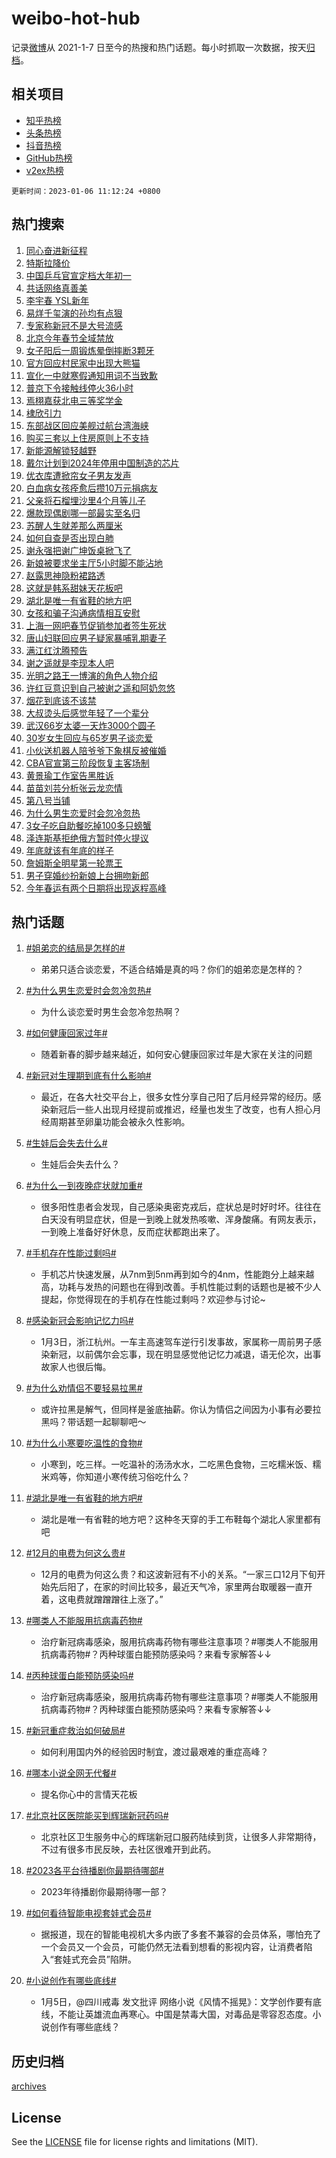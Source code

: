 # weibo-hot-hub

记录[微博](https://www.weibo.com)从 2021-1-7 日至今的热搜和热门话题。每小时抓取一次数据，按天[归档](archives)。

## 相关项目

- [知乎热榜](https://github.com/lonnyzhang423/zhihu-hot-hub)
- [头条热榜](https://github.com/lonnyzhang423/toutiao-hot-hub)
- [抖音热榜](https://github.com/lonnyzhang423/douyin-hot-hub)
- [GitHub热榜](https://github.com/lonnyzhang423/github-hot-hub)
- [v2ex热榜](https://github.com/lonnyzhang423/v2ex-hot-hub)


`更新时间：2023-01-06 11:12:24 +0800`

## 热门搜索

1. [同心奋进新征程](https://m.weibo.cn/search?containerid=100103type%3D1%26t%3D10%26q%3D%23%E5%90%8C%E5%BF%83%E5%A5%8B%E8%BF%9B%E6%96%B0%E5%BE%81%E7%A8%8B%23&stream_entry_id=51&isnewpage=1&extparam=seat%3D1%26filter_type%3Drealtimehot%26pos%3D0%26dgr%3D0%26c_type%3D51%26cate%3D10103%26display_time%3D1672974741%26pre_seqid%3D1672974741207028742164&luicode=10000011&lfid=106003type%253D25%2526t%253D3%2526disable_hot%253D1%2526filter_type%253Drealtimehot)
1. [特斯拉降价](https://m.weibo.cn/search?containerid=100103type%3D1%26t%3D10%26q%3D%23%E7%89%B9%E6%96%AF%E6%8B%89%E9%99%8D%E4%BB%B7%23&stream_entry_id=31&isnewpage=1&extparam=seat%3D1%26realpos%3D1%26dgr%3D0%26stream_entry_id%3D31%26c_type%3D31%26filter_type%3Drealtimehot%26lcate%3D5001%26flag%3D1%26band_rank%3D1%26q%3D%2523%25E7%2589%25B9%25E6%2596%25AF%25E6%258B%2589%25E9%2599%258D%25E4%25BB%25B7%2523%26cate%3D5001%26pos%3D0%26display_time%3D1672974741%26pre_seqid%3D1672974741207028742164&luicode=10000011&lfid=106003type%253D25%2526t%253D3%2526disable_hot%253D1%2526filter_type%253Drealtimehot)
1. [中国乒乓官宣定档大年初一](https://m.weibo.cn/search?containerid=100103type%3D1%26t%3D10%26q%3D%23%E4%B8%AD%E5%9B%BD%E4%B9%92%E4%B9%93%E5%AE%98%E5%AE%A3%E5%AE%9A%E6%A1%A3%E5%A4%A7%E5%B9%B4%E5%88%9D%E4%B8%80%23&stream_entry_id=31&isnewpage=1&extparam=seat%3D1%26realpos%3D2%26dgr%3D0%26stream_entry_id%3D31%26c_type%3D31%26filter_type%3Drealtimehot%26lcate%3D5001%26flag%3D1%26band_rank%3D2%26q%3D%2523%25E4%25B8%25AD%25E5%259B%25BD%25E4%25B9%2592%25E4%25B9%2593%25E5%25AE%2598%25E5%25AE%25A3%25E5%25AE%259A%25E6%25A1%25A3%25E5%25A4%25A7%25E5%25B9%25B4%25E5%2588%259D%25E4%25B8%2580%2523%26cate%3D5001%26pos%3D1%26display_time%3D1672974741%26pre_seqid%3D1672974741207028742164&luicode=10000011&lfid=106003type%253D25%2526t%253D3%2526disable_hot%253D1%2526filter_type%253Drealtimehot)
1. [共话网络真善美](https://m.weibo.cn/search?containerid=100103type%3D1%26t%3D10%26q%3D%23%E5%85%B1%E8%AF%9D%E7%BD%91%E7%BB%9C%E7%9C%9F%E5%96%84%E7%BE%8E%23&stream_entry_id=31&isnewpage=1&extparam=seat%3D1%26realpos%3D3%26dgr%3D0%26stream_entry_id%3D31%26c_type%3D31%26filter_type%3Drealtimehot%26lcate%3D5001%26flag%3D0%26band_rank%3D3%26q%3D%2523%25E5%2585%25B1%25E8%25AF%259D%25E7%25BD%2591%25E7%25BB%259C%25E7%259C%259F%25E5%2596%2584%25E7%25BE%258E%2523%26cate%3D5001%26pos%3D2%26display_time%3D1672974741%26pre_seqid%3D1672974741207028742164&luicode=10000011&lfid=106003type%253D25%2526t%253D3%2526disable_hot%253D1%2526filter_type%253Drealtimehot)
1. [李宇春 YSL新年](https://m.weibo.cn/search?containerid=100103type%3D1%26t%3D10%26q%3D%23%E6%9D%8E%E5%AE%87%E6%98%A5+YSL%E6%96%B0%E5%B9%B4%23&stream_entry_id=31&isnewpage=1&extparam=seat%3D1%26dgr%3D0%26stream_entry_id%3D31%26filter_type%3Drealtimehot%26c_type%3D31%26adid%3D177404%26lcate%3D5001%26band_rank%3D4%26topic_ad%3D1%26q%3D%2523%25E6%259D%258E%25E5%25AE%2587%25E6%2598%25A5%2520YSL%25E6%2596%25B0%25E5%25B9%25B4%2523%26cate%3D5001%26pos%3D3%26display_time%3D1672974741%26pre_seqid%3D1672974741207028742164&luicode=10000011&lfid=106003type%253D25%2526t%253D3%2526disable_hot%253D1%2526filter_type%253Drealtimehot)
1. [易烊千玺演的孙均有点狠](https://m.weibo.cn/search?containerid=100103type%3D1%26t%3D10%26q%3D%23%E6%98%93%E7%83%8A%E5%8D%83%E7%8E%BA%E6%BC%94%E7%9A%84%E5%AD%99%E5%9D%87%E6%9C%89%E7%82%B9%E7%8B%A0%23&stream_entry_id=31&isnewpage=1&extparam=seat%3D1%26realpos%3D4%26dgr%3D0%26stream_entry_id%3D31%26c_type%3D31%26filter_type%3Drealtimehot%26lcate%3D5001%26flag%3D1%26band_rank%3D4%26q%3D%2523%25E6%2598%2593%25E7%2583%258A%25E5%258D%2583%25E7%258E%25BA%25E6%25BC%2594%25E7%259A%2584%25E5%25AD%2599%25E5%259D%2587%25E6%259C%2589%25E7%2582%25B9%25E7%258B%25A0%2523%26cate%3D5001%26pos%3D4%26display_time%3D1672974741%26pre_seqid%3D1672974741207028742164&luicode=10000011&lfid=106003type%253D25%2526t%253D3%2526disable_hot%253D1%2526filter_type%253Drealtimehot)
1. [专家称新冠不是大号流感](https://m.weibo.cn/search?containerid=100103type%3D1%26t%3D10%26q%3D%23%E4%B8%93%E5%AE%B6%E7%A7%B0%E6%96%B0%E5%86%A0%E4%B8%8D%E6%98%AF%E5%A4%A7%E5%8F%B7%E6%B5%81%E6%84%9F%23&stream_entry_id=31&isnewpage=1&extparam=seat%3D1%26realpos%3D5%26dgr%3D0%26stream_entry_id%3D31%26c_type%3D31%26filter_type%3Drealtimehot%26lcate%3D5001%26flag%3D1%26band_rank%3D5%26q%3D%2523%25E4%25B8%2593%25E5%25AE%25B6%25E7%25A7%25B0%25E6%2596%25B0%25E5%2586%25A0%25E4%25B8%258D%25E6%2598%25AF%25E5%25A4%25A7%25E5%258F%25B7%25E6%25B5%2581%25E6%2584%259F%2523%26cate%3D5001%26pos%3D5%26display_time%3D1672974741%26pre_seqid%3D1672974741207028742164&luicode=10000011&lfid=106003type%253D25%2526t%253D3%2526disable_hot%253D1%2526filter_type%253Drealtimehot)
1. [北京今年春节全域禁放](https://m.weibo.cn/search?containerid=100103type%3D1%26t%3D10%26q%3D%23%E5%8C%97%E4%BA%AC%E4%BB%8A%E5%B9%B4%E6%98%A5%E8%8A%82%E5%85%A8%E5%9F%9F%E7%A6%81%E6%94%BE%23&stream_entry_id=31&isnewpage=1&extparam=seat%3D1%26realpos%3D6%26dgr%3D0%26stream_entry_id%3D31%26c_type%3D31%26filter_type%3Drealtimehot%26lcate%3D5001%26flag%3D1%26band_rank%3D6%26q%3D%2523%25E5%258C%2597%25E4%25BA%25AC%25E4%25BB%258A%25E5%25B9%25B4%25E6%2598%25A5%25E8%258A%2582%25E5%2585%25A8%25E5%259F%259F%25E7%25A6%2581%25E6%2594%25BE%2523%26cate%3D5001%26pos%3D6%26display_time%3D1672974741%26pre_seqid%3D1672974741207028742164&luicode=10000011&lfid=106003type%253D25%2526t%253D3%2526disable_hot%253D1%2526filter_type%253Drealtimehot)
1. [女子阳后一周锻炼晕倒摔断3颗牙](https://m.weibo.cn/search?containerid=100103type%3D1%26t%3D10%26q%3D%23%E5%A5%B3%E5%AD%90%E9%98%B3%E5%90%8E%E4%B8%80%E5%91%A8%E9%94%BB%E7%82%BC%E6%99%95%E5%80%92%E6%91%94%E6%96%AD3%E9%A2%97%E7%89%99%23&stream_entry_id=31&isnewpage=1&extparam=seat%3D1%26realpos%3D7%26dgr%3D0%26stream_entry_id%3D31%26c_type%3D31%26filter_type%3Drealtimehot%26lcate%3D5001%26flag%3D1%26band_rank%3D7%26q%3D%2523%25E5%25A5%25B3%25E5%25AD%2590%25E9%2598%25B3%25E5%2590%258E%25E4%25B8%2580%25E5%2591%25A8%25E9%2594%25BB%25E7%2582%25BC%25E6%2599%2595%25E5%2580%2592%25E6%2591%2594%25E6%2596%25AD3%25E9%25A2%2597%25E7%2589%2599%2523%26cate%3D5001%26pos%3D7%26display_time%3D1672974741%26pre_seqid%3D1672974741207028742164&luicode=10000011&lfid=106003type%253D25%2526t%253D3%2526disable_hot%253D1%2526filter_type%253Drealtimehot)
1. [官方回应村民家中出现大熊猫](https://m.weibo.cn/search?containerid=100103type%3D1%26t%3D10%26q%3D%23%E5%AE%98%E6%96%B9%E5%9B%9E%E5%BA%94%E6%9D%91%E6%B0%91%E5%AE%B6%E4%B8%AD%E5%87%BA%E7%8E%B0%E5%A4%A7%E7%86%8A%E7%8C%AB%23&stream_entry_id=31&isnewpage=1&extparam=seat%3D1%26realpos%3D8%26dgr%3D0%26stream_entry_id%3D31%26c_type%3D31%26filter_type%3Drealtimehot%26lcate%3D5001%26flag%3D1%26band_rank%3D8%26q%3D%2523%25E5%25AE%2598%25E6%2596%25B9%25E5%259B%259E%25E5%25BA%2594%25E6%259D%2591%25E6%25B0%2591%25E5%25AE%25B6%25E4%25B8%25AD%25E5%2587%25BA%25E7%258E%25B0%25E5%25A4%25A7%25E7%2586%258A%25E7%258C%25AB%2523%26cate%3D5001%26pos%3D8%26display_time%3D1672974741%26pre_seqid%3D1672974741207028742164&luicode=10000011&lfid=106003type%253D25%2526t%253D3%2526disable_hot%253D1%2526filter_type%253Drealtimehot)
1. [宣化一中就寒假通知用词不当致歉](https://m.weibo.cn/search?containerid=100103type%3D1%26t%3D10%26q%3D%23%E5%AE%A3%E5%8C%96%E4%B8%80%E4%B8%AD%E5%B0%B1%E5%AF%92%E5%81%87%E9%80%9A%E7%9F%A5%E7%94%A8%E8%AF%8D%E4%B8%8D%E5%BD%93%E8%87%B4%E6%AD%89%23&stream_entry_id=31&isnewpage=1&extparam=seat%3D1%26realpos%3D9%26dgr%3D0%26stream_entry_id%3D31%26c_type%3D31%26filter_type%3Drealtimehot%26lcate%3D5001%26flag%3D1%26band_rank%3D9%26q%3D%2523%25E5%25AE%25A3%25E5%258C%2596%25E4%25B8%2580%25E4%25B8%25AD%25E5%25B0%25B1%25E5%25AF%2592%25E5%2581%2587%25E9%2580%259A%25E7%259F%25A5%25E7%2594%25A8%25E8%25AF%258D%25E4%25B8%258D%25E5%25BD%2593%25E8%2587%25B4%25E6%25AD%2589%2523%26cate%3D5001%26pos%3D9%26display_time%3D1672974741%26pre_seqid%3D1672974741207028742164&luicode=10000011&lfid=106003type%253D25%2526t%253D3%2526disable_hot%253D1%2526filter_type%253Drealtimehot)
1. [普京下令接触线停火36小时](https://m.weibo.cn/search?containerid=100103type%3D1%26t%3D10%26q%3D%23%E6%99%AE%E4%BA%AC%E4%B8%8B%E4%BB%A4%E6%8E%A5%E8%A7%A6%E7%BA%BF%E5%81%9C%E7%81%AB36%E5%B0%8F%E6%97%B6%23&stream_entry_id=31&isnewpage=1&extparam=seat%3D1%26realpos%3D10%26dgr%3D0%26stream_entry_id%3D31%26c_type%3D31%26filter_type%3Drealtimehot%26lcate%3D5001%26flag%3D0%26band_rank%3D10%26q%3D%2523%25E6%2599%25AE%25E4%25BA%25AC%25E4%25B8%258B%25E4%25BB%25A4%25E6%258E%25A5%25E8%25A7%25A6%25E7%25BA%25BF%25E5%2581%259C%25E7%2581%25AB36%25E5%25B0%258F%25E6%2597%25B6%2523%26cate%3D5001%26pos%3D10%26display_time%3D1672974741%26pre_seqid%3D1672974741207028742164&luicode=10000011&lfid=106003type%253D25%2526t%253D3%2526disable_hot%253D1%2526filter_type%253Drealtimehot)
1. [焉栩嘉获北电三等奖学金](https://m.weibo.cn/search?containerid=100103type%3D1%26t%3D10%26q%3D%23%E7%84%89%E6%A0%A9%E5%98%89%E8%8E%B7%E5%8C%97%E7%94%B5%E4%B8%89%E7%AD%89%E5%A5%96%E5%AD%A6%E9%87%91%23&stream_entry_id=31&isnewpage=1&extparam=seat%3D1%26realpos%3D11%26dgr%3D0%26stream_entry_id%3D31%26c_type%3D31%26filter_type%3Drealtimehot%26lcate%3D5001%26flag%3D1%26band_rank%3D11%26q%3D%2523%25E7%2584%2589%25E6%25A0%25A9%25E5%2598%2589%25E8%258E%25B7%25E5%258C%2597%25E7%2594%25B5%25E4%25B8%2589%25E7%25AD%2589%25E5%25A5%2596%25E5%25AD%25A6%25E9%2587%2591%2523%26cate%3D5001%26pos%3D11%26display_time%3D1672974741%26pre_seqid%3D1672974741207028742164&luicode=10000011&lfid=106003type%253D25%2526t%253D3%2526disable_hot%253D1%2526filter_type%253Drealtimehot)
1. [棣欣引力](https://m.weibo.cn/search?containerid=100103type%3D1%26t%3D10%26q%3D%E6%A3%A3%E6%AC%A3%E5%BC%95%E5%8A%9B&stream_entry_id=31&isnewpage=1&extparam=seat%3D1%26realpos%3D12%26dgr%3D0%26stream_entry_id%3D31%26c_type%3D31%26filter_type%3Drealtimehot%26lcate%3D5001%26flag%3D0%26band_rank%3D12%26q%3D%25E6%25A3%25A3%25E6%25AC%25A3%25E5%25BC%2595%25E5%258A%259B%26cate%3D5001%26pos%3D12%26display_time%3D1672974741%26pre_seqid%3D1672974741207028742164&luicode=10000011&lfid=106003type%253D25%2526t%253D3%2526disable_hot%253D1%2526filter_type%253Drealtimehot)
1. [东部战区回应美舰过航台湾海峡](https://m.weibo.cn/search?containerid=100103type%3D1%26t%3D10%26q%3D%23%E4%B8%9C%E9%83%A8%E6%88%98%E5%8C%BA%E5%9B%9E%E5%BA%94%E7%BE%8E%E8%88%B0%E8%BF%87%E8%88%AA%E5%8F%B0%E6%B9%BE%E6%B5%B7%E5%B3%A1%23&stream_entry_id=31&isnewpage=1&extparam=seat%3D1%26realpos%3D13%26dgr%3D0%26stream_entry_id%3D31%26c_type%3D31%26filter_type%3Drealtimehot%26lcate%3D5001%26flag%3D1%26band_rank%3D13%26q%3D%2523%25E4%25B8%259C%25E9%2583%25A8%25E6%2588%2598%25E5%258C%25BA%25E5%259B%259E%25E5%25BA%2594%25E7%25BE%258E%25E8%2588%25B0%25E8%25BF%2587%25E8%2588%25AA%25E5%258F%25B0%25E6%25B9%25BE%25E6%25B5%25B7%25E5%25B3%25A1%2523%26cate%3D5001%26pos%3D13%26display_time%3D1672974741%26pre_seqid%3D1672974741207028742164&luicode=10000011&lfid=106003type%253D25%2526t%253D3%2526disable_hot%253D1%2526filter_type%253Drealtimehot)
1. [购买三套以上住房原则上不支持](https://m.weibo.cn/search?containerid=100103type%3D1%26t%3D10%26q%3D%23%E8%B4%AD%E4%B9%B0%E4%B8%89%E5%A5%97%E4%BB%A5%E4%B8%8A%E4%BD%8F%E6%88%BF%E5%8E%9F%E5%88%99%E4%B8%8A%E4%B8%8D%E6%94%AF%E6%8C%81%23&stream_entry_id=31&isnewpage=1&extparam=seat%3D1%26realpos%3D14%26dgr%3D0%26stream_entry_id%3D31%26c_type%3D31%26filter_type%3Drealtimehot%26lcate%3D5001%26flag%3D0%26band_rank%3D14%26q%3D%2523%25E8%25B4%25AD%25E4%25B9%25B0%25E4%25B8%2589%25E5%25A5%2597%25E4%25BB%25A5%25E4%25B8%258A%25E4%25BD%258F%25E6%2588%25BF%25E5%258E%259F%25E5%2588%2599%25E4%25B8%258A%25E4%25B8%258D%25E6%2594%25AF%25E6%258C%2581%2523%26cate%3D5001%26pos%3D14%26display_time%3D1672974741%26pre_seqid%3D1672974741207028742164&luicode=10000011&lfid=106003type%253D25%2526t%253D3%2526disable_hot%253D1%2526filter_type%253Drealtimehot)
1. [新能源解锁轻越野](https://m.weibo.cn/search?containerid=100103type%3D1%26t%3D10%26q%3D%23%E6%96%B0%E8%83%BD%E6%BA%90%E8%A7%A3%E9%94%81%E8%BD%BB%E8%B6%8A%E9%87%8E%23&stream_entry_id=31&isnewpage=1&extparam=seat%3D1%26realpos%3D15%26dgr%3D0%26stream_entry_id%3D31%26filter_type%3Drealtimehot%26c_type%3D31%26adid%3D177388%26lcate%3D5001%26flag%3D0%26band_rank%3D15%26q%3D%2523%25E6%2596%25B0%25E8%2583%25BD%25E6%25BA%2590%25E8%25A7%25A3%25E9%2594%2581%25E8%25BD%25BB%25E8%25B6%258A%25E9%2587%258E%2523%26cate%3D5001%26pos%3D15%26display_time%3D1672974741%26pre_seqid%3D1672974741207028742164&luicode=10000011&lfid=106003type%253D25%2526t%253D3%2526disable_hot%253D1%2526filter_type%253Drealtimehot)
1. [戴尔计划到2024年停用中国制造的芯片](https://m.weibo.cn/search?containerid=100103type%3D1%26t%3D10%26q%3D%23%E6%88%B4%E5%B0%94%E8%AE%A1%E5%88%92%E5%88%B02024%E5%B9%B4%E5%81%9C%E7%94%A8%E4%B8%AD%E5%9B%BD%E5%88%B6%E9%80%A0%E7%9A%84%E8%8A%AF%E7%89%87%23&stream_entry_id=31&isnewpage=1&extparam=seat%3D1%26realpos%3D16%26dgr%3D0%26stream_entry_id%3D31%26c_type%3D31%26filter_type%3Drealtimehot%26lcate%3D5001%26flag%3D1%26band_rank%3D16%26q%3D%2523%25E6%2588%25B4%25E5%25B0%2594%25E8%25AE%25A1%25E5%2588%2592%25E5%2588%25B02024%25E5%25B9%25B4%25E5%2581%259C%25E7%2594%25A8%25E4%25B8%25AD%25E5%259B%25BD%25E5%2588%25B6%25E9%2580%25A0%25E7%259A%2584%25E8%258A%25AF%25E7%2589%2587%2523%26cate%3D5001%26pos%3D16%26display_time%3D1672974741%26pre_seqid%3D1672974741207028742164&luicode=10000011&lfid=106003type%253D25%2526t%253D3%2526disable_hot%253D1%2526filter_type%253Drealtimehot)
1. [优衣库遭掀帘女子男友发声](https://m.weibo.cn/search?containerid=100103type%3D1%26t%3D10%26q%3D%23%E4%BC%98%E8%A1%A3%E5%BA%93%E9%81%AD%E6%8E%80%E5%B8%98%E5%A5%B3%E5%AD%90%E7%94%B7%E5%8F%8B%E5%8F%91%E5%A3%B0%23&stream_entry_id=31&isnewpage=1&extparam=seat%3D1%26realpos%3D17%26dgr%3D0%26stream_entry_id%3D31%26c_type%3D31%26filter_type%3Drealtimehot%26lcate%3D5001%26flag%3D2%26band_rank%3D17%26q%3D%2523%25E4%25BC%2598%25E8%25A1%25A3%25E5%25BA%2593%25E9%2581%25AD%25E6%258E%2580%25E5%25B8%2598%25E5%25A5%25B3%25E5%25AD%2590%25E7%2594%25B7%25E5%258F%258B%25E5%258F%2591%25E5%25A3%25B0%2523%26cate%3D5001%26pos%3D17%26display_time%3D1672974741%26pre_seqid%3D1672974741207028742164&luicode=10000011&lfid=106003type%253D25%2526t%253D3%2526disable_hot%253D1%2526filter_type%253Drealtimehot)
1. [白血病女孩痊愈后攒10万元捐病友](https://m.weibo.cn/search?containerid=100103type%3D1%26t%3D10%26q%3D%23%E7%99%BD%E8%A1%80%E7%97%85%E5%A5%B3%E5%AD%A9%E7%97%8A%E6%84%88%E5%90%8E%E6%94%9210%E4%B8%87%E5%85%83%E6%8D%90%E7%97%85%E5%8F%8B%23&stream_entry_id=31&isnewpage=1&extparam=seat%3D1%26realpos%3D18%26dgr%3D0%26stream_entry_id%3D31%26c_type%3D31%26filter_type%3Drealtimehot%26lcate%3D5001%26flag%3D1%26band_rank%3D18%26q%3D%2523%25E7%2599%25BD%25E8%25A1%2580%25E7%2597%2585%25E5%25A5%25B3%25E5%25AD%25A9%25E7%2597%258A%25E6%2584%2588%25E5%2590%258E%25E6%2594%259210%25E4%25B8%2587%25E5%2585%2583%25E6%258D%2590%25E7%2597%2585%25E5%258F%258B%2523%26cate%3D5001%26pos%3D18%26display_time%3D1672974741%26pre_seqid%3D1672974741207028742164&luicode=10000011&lfid=106003type%253D25%2526t%253D3%2526disable_hot%253D1%2526filter_type%253Drealtimehot)
1. [父亲将石榴埋沙里4个月等儿子](https://m.weibo.cn/search?containerid=100103type%3D1%26t%3D10%26q%3D%23%E7%88%B6%E4%BA%B2%E5%B0%86%E7%9F%B3%E6%A6%B4%E5%9F%8B%E6%B2%99%E9%87%8C4%E4%B8%AA%E6%9C%88%E7%AD%89%E5%84%BF%E5%AD%90%23&stream_entry_id=31&isnewpage=1&extparam=seat%3D1%26realpos%3D19%26dgr%3D0%26stream_entry_id%3D31%26c_type%3D31%26filter_type%3Drealtimehot%26lcate%3D5001%26flag%3D0%26band_rank%3D19%26q%3D%2523%25E7%2588%25B6%25E4%25BA%25B2%25E5%25B0%2586%25E7%259F%25B3%25E6%25A6%25B4%25E5%259F%258B%25E6%25B2%2599%25E9%2587%258C4%25E4%25B8%25AA%25E6%259C%2588%25E7%25AD%2589%25E5%2584%25BF%25E5%25AD%2590%2523%26cate%3D5001%26pos%3D19%26display_time%3D1672974741%26pre_seqid%3D1672974741207028742164&luicode=10000011&lfid=106003type%253D25%2526t%253D3%2526disable_hot%253D1%2526filter_type%253Drealtimehot)
1. [爆款现偶剧哪一部最实至名归](https://m.weibo.cn/search?containerid=100103type%3D1%26t%3D10%26q%3D%23%E7%88%86%E6%AC%BE%E7%8E%B0%E5%81%B6%E5%89%A7%E5%93%AA%E4%B8%80%E9%83%A8%E6%9C%80%E5%AE%9E%E8%87%B3%E5%90%8D%E5%BD%92%23&stream_entry_id=31&isnewpage=1&extparam=seat%3D1%26realpos%3D20%26dgr%3D0%26stream_entry_id%3D31%26c_type%3D31%26filter_type%3Drealtimehot%26lcate%3D5001%26flag%3D1%26band_rank%3D20%26q%3D%2523%25E7%2588%2586%25E6%25AC%25BE%25E7%258E%25B0%25E5%2581%25B6%25E5%2589%25A7%25E5%2593%25AA%25E4%25B8%2580%25E9%2583%25A8%25E6%259C%2580%25E5%25AE%259E%25E8%2587%25B3%25E5%2590%258D%25E5%25BD%2592%2523%26cate%3D5001%26pos%3D20%26display_time%3D1672974741%26pre_seqid%3D1672974741207028742164&luicode=10000011&lfid=106003type%253D25%2526t%253D3%2526disable_hot%253D1%2526filter_type%253Drealtimehot)
1. [苏醒人生就差那么两厘米](https://m.weibo.cn/search?containerid=100103type%3D1%26t%3D10%26q%3D%23%E8%8B%8F%E9%86%92%E4%BA%BA%E7%94%9F%E5%B0%B1%E5%B7%AE%E9%82%A3%E4%B9%88%E4%B8%A4%E5%8E%98%E7%B1%B3%23&stream_entry_id=31&isnewpage=1&extparam=seat%3D1%26realpos%3D21%26dgr%3D0%26stream_entry_id%3D31%26c_type%3D31%26filter_type%3Drealtimehot%26lcate%3D5001%26flag%3D1%26band_rank%3D21%26q%3D%2523%25E8%258B%258F%25E9%2586%2592%25E4%25BA%25BA%25E7%2594%259F%25E5%25B0%25B1%25E5%25B7%25AE%25E9%2582%25A3%25E4%25B9%2588%25E4%25B8%25A4%25E5%258E%2598%25E7%25B1%25B3%2523%26cate%3D5001%26pos%3D21%26display_time%3D1672974741%26pre_seqid%3D1672974741207028742164&luicode=10000011&lfid=106003type%253D25%2526t%253D3%2526disable_hot%253D1%2526filter_type%253Drealtimehot)
1. [如何自查是否出现白肺](https://m.weibo.cn/search?containerid=100103type%3D1%26t%3D10%26q%3D%23%E5%A6%82%E4%BD%95%E8%87%AA%E6%9F%A5%E6%98%AF%E5%90%A6%E5%87%BA%E7%8E%B0%E7%99%BD%E8%82%BA%23&stream_entry_id=31&isnewpage=1&extparam=seat%3D1%26realpos%3D22%26dgr%3D0%26stream_entry_id%3D31%26c_type%3D31%26filter_type%3Drealtimehot%26lcate%3D5001%26flag%3D0%26band_rank%3D22%26q%3D%2523%25E5%25A6%2582%25E4%25BD%2595%25E8%2587%25AA%25E6%259F%25A5%25E6%2598%25AF%25E5%2590%25A6%25E5%2587%25BA%25E7%258E%25B0%25E7%2599%25BD%25E8%2582%25BA%2523%26cate%3D5001%26pos%3D22%26display_time%3D1672974741%26pre_seqid%3D1672974741207028742164&luicode=10000011&lfid=106003type%253D25%2526t%253D3%2526disable_hot%253D1%2526filter_type%253Drealtimehot)
1. [谢永强把谢广坤饭桌掀飞了](https://m.weibo.cn/search?containerid=100103type%3D1%26t%3D10%26q%3D%23%E8%B0%A2%E6%B0%B8%E5%BC%BA%E6%8A%8A%E8%B0%A2%E5%B9%BF%E5%9D%A4%E9%A5%AD%E6%A1%8C%E6%8E%80%E9%A3%9E%E4%BA%86%23&stream_entry_id=31&isnewpage=1&extparam=seat%3D1%26realpos%3D23%26dgr%3D0%26stream_entry_id%3D31%26c_type%3D31%26filter_type%3Drealtimehot%26lcate%3D5001%26flag%3D1%26band_rank%3D23%26q%3D%2523%25E8%25B0%25A2%25E6%25B0%25B8%25E5%25BC%25BA%25E6%258A%258A%25E8%25B0%25A2%25E5%25B9%25BF%25E5%259D%25A4%25E9%25A5%25AD%25E6%25A1%258C%25E6%258E%2580%25E9%25A3%259E%25E4%25BA%2586%2523%26cate%3D5001%26pos%3D23%26display_time%3D1672974741%26pre_seqid%3D1672974741207028742164&luicode=10000011&lfid=106003type%253D25%2526t%253D3%2526disable_hot%253D1%2526filter_type%253Drealtimehot)
1. [新娘被要求坐主厅5小时脚不能沾地](https://m.weibo.cn/search?containerid=100103type%3D1%26t%3D10%26q%3D%23%E6%96%B0%E5%A8%98%E8%A2%AB%E8%A6%81%E6%B1%82%E5%9D%90%E4%B8%BB%E5%8E%855%E5%B0%8F%E6%97%B6%E8%84%9A%E4%B8%8D%E8%83%BD%E6%B2%BE%E5%9C%B0%23&stream_entry_id=31&isnewpage=1&extparam=seat%3D1%26realpos%3D24%26dgr%3D0%26stream_entry_id%3D31%26c_type%3D31%26filter_type%3Drealtimehot%26lcate%3D5001%26flag%3D2%26band_rank%3D24%26q%3D%2523%25E6%2596%25B0%25E5%25A8%2598%25E8%25A2%25AB%25E8%25A6%2581%25E6%25B1%2582%25E5%259D%2590%25E4%25B8%25BB%25E5%258E%25855%25E5%25B0%258F%25E6%2597%25B6%25E8%2584%259A%25E4%25B8%258D%25E8%2583%25BD%25E6%25B2%25BE%25E5%259C%25B0%2523%26cate%3D5001%26pos%3D24%26display_time%3D1672974741%26pre_seqid%3D1672974741207028742164&luicode=10000011&lfid=106003type%253D25%2526t%253D3%2526disable_hot%253D1%2526filter_type%253Drealtimehot)
1. [赵露思神隐粉裙路透](https://m.weibo.cn/search?containerid=100103type%3D1%26t%3D10%26q%3D%23%E8%B5%B5%E9%9C%B2%E6%80%9D%E7%A5%9E%E9%9A%90%E7%B2%89%E8%A3%99%E8%B7%AF%E9%80%8F%23&stream_entry_id=31&isnewpage=1&extparam=seat%3D1%26realpos%3D25%26dgr%3D0%26stream_entry_id%3D31%26c_type%3D31%26filter_type%3Drealtimehot%26lcate%3D5001%26flag%3D0%26band_rank%3D25%26q%3D%2523%25E8%25B5%25B5%25E9%259C%25B2%25E6%2580%259D%25E7%25A5%259E%25E9%259A%2590%25E7%25B2%2589%25E8%25A3%2599%25E8%25B7%25AF%25E9%2580%258F%2523%26cate%3D5001%26pos%3D25%26display_time%3D1672974741%26pre_seqid%3D1672974741207028742164&luicode=10000011&lfid=106003type%253D25%2526t%253D3%2526disable_hot%253D1%2526filter_type%253Drealtimehot)
1. [这就是韩系甜妹天花板吧](https://m.weibo.cn/search?containerid=100103type%3D1%26t%3D10%26q%3D%23%E8%BF%99%E5%B0%B1%E6%98%AF%E9%9F%A9%E7%B3%BB%E7%94%9C%E5%A6%B9%E5%A4%A9%E8%8A%B1%E6%9D%BF%E5%90%A7%23&stream_entry_id=31&isnewpage=1&extparam=seat%3D1%26realpos%3D26%26dgr%3D0%26stream_entry_id%3D31%26c_type%3D31%26filter_type%3Drealtimehot%26lcate%3D5001%26flag%3D0%26band_rank%3D26%26q%3D%2523%25E8%25BF%2599%25E5%25B0%25B1%25E6%2598%25AF%25E9%259F%25A9%25E7%25B3%25BB%25E7%2594%259C%25E5%25A6%25B9%25E5%25A4%25A9%25E8%258A%25B1%25E6%259D%25BF%25E5%2590%25A7%2523%26cate%3D5001%26pos%3D26%26display_time%3D1672974741%26pre_seqid%3D1672974741207028742164&luicode=10000011&lfid=106003type%253D25%2526t%253D3%2526disable_hot%253D1%2526filter_type%253Drealtimehot)
1. [湖北是唯一有省鞋的地方吧](https://m.weibo.cn/search?containerid=100103type%3D1%26t%3D10%26q%3D%23%E6%B9%96%E5%8C%97%E6%98%AF%E5%94%AF%E4%B8%80%E6%9C%89%E7%9C%81%E9%9E%8B%E7%9A%84%E5%9C%B0%E6%96%B9%E5%90%A7%23&stream_entry_id=31&isnewpage=1&extparam=seat%3D1%26realpos%3D27%26dgr%3D0%26stream_entry_id%3D31%26c_type%3D31%26filter_type%3Drealtimehot%26lcate%3D5001%26flag%3D0%26band_rank%3D27%26q%3D%2523%25E6%25B9%2596%25E5%258C%2597%25E6%2598%25AF%25E5%2594%25AF%25E4%25B8%2580%25E6%259C%2589%25E7%259C%2581%25E9%259E%258B%25E7%259A%2584%25E5%259C%25B0%25E6%2596%25B9%25E5%2590%25A7%2523%26cate%3D5001%26pos%3D27%26display_time%3D1672974741%26pre_seqid%3D1672974741207028742164&luicode=10000011&lfid=106003type%253D25%2526t%253D3%2526disable_hot%253D1%2526filter_type%253Drealtimehot)
1. [女孩和骗子沟通病情相互安慰](https://m.weibo.cn/search?containerid=100103type%3D1%26t%3D10%26q%3D%23%E5%A5%B3%E5%AD%A9%E5%92%8C%E9%AA%97%E5%AD%90%E6%B2%9F%E9%80%9A%E7%97%85%E6%83%85%E7%9B%B8%E4%BA%92%E5%AE%89%E6%85%B0%23&stream_entry_id=31&isnewpage=1&extparam=seat%3D1%26realpos%3D28%26dgr%3D0%26stream_entry_id%3D31%26c_type%3D31%26filter_type%3Drealtimehot%26lcate%3D5001%26flag%3D0%26band_rank%3D28%26q%3D%2523%25E5%25A5%25B3%25E5%25AD%25A9%25E5%2592%258C%25E9%25AA%2597%25E5%25AD%2590%25E6%25B2%259F%25E9%2580%259A%25E7%2597%2585%25E6%2583%2585%25E7%259B%25B8%25E4%25BA%2592%25E5%25AE%2589%25E6%2585%25B0%2523%26cate%3D5001%26pos%3D28%26display_time%3D1672974741%26pre_seqid%3D1672974741207028742164&luicode=10000011&lfid=106003type%253D25%2526t%253D3%2526disable_hot%253D1%2526filter_type%253Drealtimehot)
1. [上海一网吧春节促销参加者签生死状](https://m.weibo.cn/search?containerid=100103type%3D1%26t%3D10%26q%3D%23%E4%B8%8A%E6%B5%B7%E4%B8%80%E7%BD%91%E5%90%A7%E6%98%A5%E8%8A%82%E4%BF%83%E9%94%80%E5%8F%82%E5%8A%A0%E8%80%85%E7%AD%BE%E7%94%9F%E6%AD%BB%E7%8A%B6%23&stream_entry_id=31&isnewpage=1&extparam=seat%3D1%26realpos%3D29%26dgr%3D0%26stream_entry_id%3D31%26c_type%3D31%26filter_type%3Drealtimehot%26lcate%3D5001%26flag%3D1%26band_rank%3D29%26q%3D%2523%25E4%25B8%258A%25E6%25B5%25B7%25E4%25B8%2580%25E7%25BD%2591%25E5%2590%25A7%25E6%2598%25A5%25E8%258A%2582%25E4%25BF%2583%25E9%2594%2580%25E5%258F%2582%25E5%258A%25A0%25E8%2580%2585%25E7%25AD%25BE%25E7%2594%259F%25E6%25AD%25BB%25E7%258A%25B6%2523%26cate%3D5001%26pos%3D29%26display_time%3D1672974741%26pre_seqid%3D1672974741207028742164&luicode=10000011&lfid=106003type%253D25%2526t%253D3%2526disable_hot%253D1%2526filter_type%253Drealtimehot)
1. [唐山妇联回应男子疑家暴哺乳期妻子](https://m.weibo.cn/search?containerid=100103type%3D1%26t%3D10%26q%3D%23%E5%94%90%E5%B1%B1%E5%A6%87%E8%81%94%E5%9B%9E%E5%BA%94%E7%94%B7%E5%AD%90%E7%96%91%E5%AE%B6%E6%9A%B4%E5%93%BA%E4%B9%B3%E6%9C%9F%E5%A6%BB%E5%AD%90%23&stream_entry_id=31&isnewpage=1&extparam=seat%3D1%26realpos%3D30%26dgr%3D0%26stream_entry_id%3D31%26c_type%3D31%26filter_type%3Drealtimehot%26lcate%3D5001%26flag%3D1%26band_rank%3D30%26q%3D%2523%25E5%2594%2590%25E5%25B1%25B1%25E5%25A6%2587%25E8%2581%2594%25E5%259B%259E%25E5%25BA%2594%25E7%2594%25B7%25E5%25AD%2590%25E7%2596%2591%25E5%25AE%25B6%25E6%259A%25B4%25E5%2593%25BA%25E4%25B9%25B3%25E6%259C%259F%25E5%25A6%25BB%25E5%25AD%2590%2523%26cate%3D5001%26pos%3D30%26display_time%3D1672974741%26pre_seqid%3D1672974741207028742164&luicode=10000011&lfid=106003type%253D25%2526t%253D3%2526disable_hot%253D1%2526filter_type%253Drealtimehot)
1. [满江红沈腾预告](https://m.weibo.cn/search?containerid=100103type%3D1%26t%3D10%26q%3D%23%E6%BB%A1%E6%B1%9F%E7%BA%A2%E6%B2%88%E8%85%BE%E9%A2%84%E5%91%8A%23&stream_entry_id=31&isnewpage=1&extparam=seat%3D1%26realpos%3D31%26dgr%3D0%26stream_entry_id%3D31%26c_type%3D31%26filter_type%3Drealtimehot%26lcate%3D5001%26flag%3D1%26band_rank%3D31%26q%3D%2523%25E6%25BB%25A1%25E6%25B1%259F%25E7%25BA%25A2%25E6%25B2%2588%25E8%2585%25BE%25E9%25A2%2584%25E5%2591%258A%2523%26cate%3D5001%26pos%3D31%26display_time%3D1672974741%26pre_seqid%3D1672974741207028742164&luicode=10000011&lfid=106003type%253D25%2526t%253D3%2526disable_hot%253D1%2526filter_type%253Drealtimehot)
1. [谢之遥就是李现本人吧](https://m.weibo.cn/search?containerid=100103type%3D1%26t%3D10%26q%3D%23%E8%B0%A2%E4%B9%8B%E9%81%A5%E5%B0%B1%E6%98%AF%E6%9D%8E%E7%8E%B0%E6%9C%AC%E4%BA%BA%E5%90%A7%23&stream_entry_id=31&isnewpage=1&extparam=seat%3D1%26realpos%3D32%26dgr%3D0%26stream_entry_id%3D31%26c_type%3D31%26filter_type%3Drealtimehot%26lcate%3D5001%26flag%3D1%26band_rank%3D32%26q%3D%2523%25E8%25B0%25A2%25E4%25B9%258B%25E9%2581%25A5%25E5%25B0%25B1%25E6%2598%25AF%25E6%259D%258E%25E7%258E%25B0%25E6%259C%25AC%25E4%25BA%25BA%25E5%2590%25A7%2523%26cate%3D5001%26pos%3D32%26display_time%3D1672974741%26pre_seqid%3D1672974741207028742164&luicode=10000011&lfid=106003type%253D25%2526t%253D3%2526disable_hot%253D1%2526filter_type%253Drealtimehot)
1. [光明之路王一博演的角色人物介绍](https://m.weibo.cn/search?containerid=100103type%3D1%26t%3D10%26q%3D%23%E5%85%89%E6%98%8E%E4%B9%8B%E8%B7%AF%E7%8E%8B%E4%B8%80%E5%8D%9A%E6%BC%94%E7%9A%84%E8%A7%92%E8%89%B2%E4%BA%BA%E7%89%A9%E4%BB%8B%E7%BB%8D%23&stream_entry_id=31&isnewpage=1&extparam=seat%3D1%26realpos%3D33%26dgr%3D0%26stream_entry_id%3D31%26c_type%3D31%26filter_type%3Drealtimehot%26lcate%3D5001%26flag%3D0%26band_rank%3D33%26q%3D%2523%25E5%2585%2589%25E6%2598%258E%25E4%25B9%258B%25E8%25B7%25AF%25E7%258E%258B%25E4%25B8%2580%25E5%258D%259A%25E6%25BC%2594%25E7%259A%2584%25E8%25A7%2592%25E8%2589%25B2%25E4%25BA%25BA%25E7%2589%25A9%25E4%25BB%258B%25E7%25BB%258D%2523%26cate%3D5001%26pos%3D33%26display_time%3D1672974741%26pre_seqid%3D1672974741207028742164&luicode=10000011&lfid=106003type%253D25%2526t%253D3%2526disable_hot%253D1%2526filter_type%253Drealtimehot)
1. [许红豆意识到自己被谢之遥和阿奶忽悠](https://m.weibo.cn/search?containerid=100103type%3D1%26t%3D10%26q%3D%23%E8%AE%B8%E7%BA%A2%E8%B1%86%E6%84%8F%E8%AF%86%E5%88%B0%E8%87%AA%E5%B7%B1%E8%A2%AB%E8%B0%A2%E4%B9%8B%E9%81%A5%E5%92%8C%E9%98%BF%E5%A5%B6%E5%BF%BD%E6%82%A0%23&stream_entry_id=31&isnewpage=1&extparam=seat%3D1%26realpos%3D34%26dgr%3D0%26stream_entry_id%3D31%26c_type%3D31%26filter_type%3Drealtimehot%26lcate%3D5001%26flag%3D0%26band_rank%3D34%26q%3D%2523%25E8%25AE%25B8%25E7%25BA%25A2%25E8%25B1%2586%25E6%2584%258F%25E8%25AF%2586%25E5%2588%25B0%25E8%2587%25AA%25E5%25B7%25B1%25E8%25A2%25AB%25E8%25B0%25A2%25E4%25B9%258B%25E9%2581%25A5%25E5%2592%258C%25E9%2598%25BF%25E5%25A5%25B6%25E5%25BF%25BD%25E6%2582%25A0%2523%26cate%3D5001%26pos%3D34%26display_time%3D1672974741%26pre_seqid%3D1672974741207028742164&luicode=10000011&lfid=106003type%253D25%2526t%253D3%2526disable_hot%253D1%2526filter_type%253Drealtimehot)
1. [烟花到底该不该禁](https://m.weibo.cn/search?containerid=100103type%3D1%26t%3D10%26q%3D%23%E7%83%9F%E8%8A%B1%E5%88%B0%E5%BA%95%E8%AF%A5%E4%B8%8D%E8%AF%A5%E7%A6%81%23&stream_entry_id=31&isnewpage=1&extparam=seat%3D1%26realpos%3D35%26dgr%3D0%26stream_entry_id%3D31%26c_type%3D31%26filter_type%3Drealtimehot%26lcate%3D5001%26flag%3D1%26band_rank%3D35%26q%3D%2523%25E7%2583%259F%25E8%258A%25B1%25E5%2588%25B0%25E5%25BA%2595%25E8%25AF%25A5%25E4%25B8%258D%25E8%25AF%25A5%25E7%25A6%2581%2523%26cate%3D5001%26pos%3D35%26display_time%3D1672974741%26pre_seqid%3D1672974741207028742164&luicode=10000011&lfid=106003type%253D25%2526t%253D3%2526disable_hot%253D1%2526filter_type%253Drealtimehot)
1. [大叔烫头后感觉年轻了一个辈分](https://m.weibo.cn/search?containerid=100103type%3D1%26t%3D10%26q%3D%23%E5%A4%A7%E5%8F%94%E7%83%AB%E5%A4%B4%E5%90%8E%E6%84%9F%E8%A7%89%E5%B9%B4%E8%BD%BB%E4%BA%86%E4%B8%80%E4%B8%AA%E8%BE%88%E5%88%86%23&stream_entry_id=31&isnewpage=1&extparam=seat%3D1%26realpos%3D36%26dgr%3D0%26stream_entry_id%3D31%26c_type%3D31%26filter_type%3Drealtimehot%26lcate%3D5001%26flag%3D1%26band_rank%3D36%26q%3D%2523%25E5%25A4%25A7%25E5%258F%2594%25E7%2583%25AB%25E5%25A4%25B4%25E5%2590%258E%25E6%2584%259F%25E8%25A7%2589%25E5%25B9%25B4%25E8%25BD%25BB%25E4%25BA%2586%25E4%25B8%2580%25E4%25B8%25AA%25E8%25BE%2588%25E5%2588%2586%2523%26cate%3D5001%26pos%3D36%26display_time%3D1672974741%26pre_seqid%3D1672974741207028742164&luicode=10000011&lfid=106003type%253D25%2526t%253D3%2526disable_hot%253D1%2526filter_type%253Drealtimehot)
1. [武汉66岁太婆一天炸3000个圆子](https://m.weibo.cn/search?containerid=100103type%3D1%26t%3D10%26q%3D%23%E6%AD%A6%E6%B1%8966%E5%B2%81%E5%A4%AA%E5%A9%86%E4%B8%80%E5%A4%A9%E7%82%B83000%E4%B8%AA%E5%9C%86%E5%AD%90%23&stream_entry_id=31&isnewpage=1&extparam=seat%3D1%26realpos%3D37%26dgr%3D0%26stream_entry_id%3D31%26c_type%3D31%26filter_type%3Drealtimehot%26lcate%3D5001%26flag%3D1%26band_rank%3D37%26q%3D%2523%25E6%25AD%25A6%25E6%25B1%258966%25E5%25B2%2581%25E5%25A4%25AA%25E5%25A9%2586%25E4%25B8%2580%25E5%25A4%25A9%25E7%2582%25B83000%25E4%25B8%25AA%25E5%259C%2586%25E5%25AD%2590%2523%26cate%3D5001%26pos%3D37%26display_time%3D1672974741%26pre_seqid%3D1672974741207028742164&luicode=10000011&lfid=106003type%253D25%2526t%253D3%2526disable_hot%253D1%2526filter_type%253Drealtimehot)
1. [30岁女生回应与65岁男子谈恋爱](https://m.weibo.cn/search?containerid=100103type%3D1%26t%3D10%26q%3D%2330%E5%B2%81%E5%A5%B3%E7%94%9F%E5%9B%9E%E5%BA%94%E4%B8%8E65%E5%B2%81%E7%94%B7%E5%AD%90%E8%B0%88%E6%81%8B%E7%88%B1%23&stream_entry_id=31&isnewpage=1&extparam=seat%3D1%26realpos%3D38%26dgr%3D0%26stream_entry_id%3D31%26c_type%3D31%26filter_type%3Drealtimehot%26lcate%3D5001%26flag%3D0%26band_rank%3D38%26q%3D%252330%25E5%25B2%2581%25E5%25A5%25B3%25E7%2594%259F%25E5%259B%259E%25E5%25BA%2594%25E4%25B8%258E65%25E5%25B2%2581%25E7%2594%25B7%25E5%25AD%2590%25E8%25B0%2588%25E6%2581%258B%25E7%2588%25B1%2523%26cate%3D5001%26pos%3D38%26display_time%3D1672974741%26pre_seqid%3D1672974741207028742164&luicode=10000011&lfid=106003type%253D25%2526t%253D3%2526disable_hot%253D1%2526filter_type%253Drealtimehot)
1. [小伙送机器人陪爷爷下象棋反被催婚](https://m.weibo.cn/search?containerid=100103type%3D1%26t%3D10%26q%3D%23%E5%B0%8F%E4%BC%99%E9%80%81%E6%9C%BA%E5%99%A8%E4%BA%BA%E9%99%AA%E7%88%B7%E7%88%B7%E4%B8%8B%E8%B1%A1%E6%A3%8B%E5%8F%8D%E8%A2%AB%E5%82%AC%E5%A9%9A%23&stream_entry_id=31&isnewpage=1&extparam=seat%3D1%26realpos%3D39%26dgr%3D0%26stream_entry_id%3D31%26c_type%3D31%26filter_type%3Drealtimehot%26lcate%3D5001%26flag%3D1%26band_rank%3D39%26q%3D%2523%25E5%25B0%258F%25E4%25BC%2599%25E9%2580%2581%25E6%259C%25BA%25E5%2599%25A8%25E4%25BA%25BA%25E9%2599%25AA%25E7%2588%25B7%25E7%2588%25B7%25E4%25B8%258B%25E8%25B1%25A1%25E6%25A3%258B%25E5%258F%258D%25E8%25A2%25AB%25E5%2582%25AC%25E5%25A9%259A%2523%26cate%3D5001%26pos%3D39%26display_time%3D1672974741%26pre_seqid%3D1672974741207028742164&luicode=10000011&lfid=106003type%253D25%2526t%253D3%2526disable_hot%253D1%2526filter_type%253Drealtimehot)
1. [CBA官宣第三阶段恢复主客场制](https://m.weibo.cn/search?containerid=100103type%3D1%26t%3D10%26q%3D%23CBA%E5%AE%98%E5%AE%A3%E7%AC%AC%E4%B8%89%E9%98%B6%E6%AE%B5%E6%81%A2%E5%A4%8D%E4%B8%BB%E5%AE%A2%E5%9C%BA%E5%88%B6%23&stream_entry_id=31&isnewpage=1&extparam=seat%3D1%26realpos%3D40%26dgr%3D0%26stream_entry_id%3D31%26c_type%3D31%26filter_type%3Drealtimehot%26lcate%3D5001%26flag%3D0%26band_rank%3D40%26q%3D%2523CBA%25E5%25AE%2598%25E5%25AE%25A3%25E7%25AC%25AC%25E4%25B8%2589%25E9%2598%25B6%25E6%25AE%25B5%25E6%2581%25A2%25E5%25A4%258D%25E4%25B8%25BB%25E5%25AE%25A2%25E5%259C%25BA%25E5%2588%25B6%2523%26cate%3D5001%26pos%3D40%26display_time%3D1672974741%26pre_seqid%3D1672974741207028742164&luicode=10000011&lfid=106003type%253D25%2526t%253D3%2526disable_hot%253D1%2526filter_type%253Drealtimehot)
1. [黄景瑜工作室告黑胜诉](https://m.weibo.cn/search?containerid=100103type%3D1%26t%3D10%26q%3D%23%E9%BB%84%E6%99%AF%E7%91%9C%E5%B7%A5%E4%BD%9C%E5%AE%A4%E5%91%8A%E9%BB%91%E8%83%9C%E8%AF%89%23&stream_entry_id=31&isnewpage=1&extparam=seat%3D1%26realpos%3D41%26dgr%3D0%26stream_entry_id%3D31%26c_type%3D31%26filter_type%3Drealtimehot%26lcate%3D5001%26flag%3D1%26band_rank%3D41%26q%3D%2523%25E9%25BB%2584%25E6%2599%25AF%25E7%2591%259C%25E5%25B7%25A5%25E4%25BD%259C%25E5%25AE%25A4%25E5%2591%258A%25E9%25BB%2591%25E8%2583%259C%25E8%25AF%2589%2523%26cate%3D5001%26pos%3D41%26display_time%3D1672974741%26pre_seqid%3D1672974741207028742164&luicode=10000011&lfid=106003type%253D25%2526t%253D3%2526disable_hot%253D1%2526filter_type%253Drealtimehot)
1. [苗苗刘芸分析张云龙恋情](https://m.weibo.cn/search?containerid=100103type%3D1%26t%3D10%26q%3D%23%E8%8B%97%E8%8B%97%E5%88%98%E8%8A%B8%E5%88%86%E6%9E%90%E5%BC%A0%E4%BA%91%E9%BE%99%E6%81%8B%E6%83%85%23&stream_entry_id=31&isnewpage=1&extparam=seat%3D1%26realpos%3D42%26dgr%3D0%26stream_entry_id%3D31%26c_type%3D31%26filter_type%3Drealtimehot%26lcate%3D5001%26flag%3D0%26band_rank%3D42%26q%3D%2523%25E8%258B%2597%25E8%258B%2597%25E5%2588%2598%25E8%258A%25B8%25E5%2588%2586%25E6%259E%2590%25E5%25BC%25A0%25E4%25BA%2591%25E9%25BE%2599%25E6%2581%258B%25E6%2583%2585%2523%26cate%3D5001%26pos%3D42%26display_time%3D1672974741%26pre_seqid%3D1672974741207028742164&luicode=10000011&lfid=106003type%253D25%2526t%253D3%2526disable_hot%253D1%2526filter_type%253Drealtimehot)
1. [第八号当铺](https://m.weibo.cn/search?containerid=100103type%3D1%26t%3D10%26q%3D%E7%AC%AC%E5%85%AB%E5%8F%B7%E5%BD%93%E9%93%BA&stream_entry_id=31&isnewpage=1&extparam=seat%3D1%26realpos%3D43%26dgr%3D0%26stream_entry_id%3D31%26c_type%3D31%26filter_type%3Drealtimehot%26lcate%3D5001%26flag%3D0%26band_rank%3D43%26q%3D%25E7%25AC%25AC%25E5%2585%25AB%25E5%258F%25B7%25E5%25BD%2593%25E9%2593%25BA%26cate%3D5001%26pos%3D43%26display_time%3D1672974741%26pre_seqid%3D1672974741207028742164&luicode=10000011&lfid=106003type%253D25%2526t%253D3%2526disable_hot%253D1%2526filter_type%253Drealtimehot)
1. [为什么男生恋爱时会忽冷忽热](https://m.weibo.cn/search?containerid=100103type%3D1%26t%3D10%26q%3D%23%E4%B8%BA%E4%BB%80%E4%B9%88%E7%94%B7%E7%94%9F%E6%81%8B%E7%88%B1%E6%97%B6%E4%BC%9A%E5%BF%BD%E5%86%B7%E5%BF%BD%E7%83%AD%23&stream_entry_id=31&isnewpage=1&extparam=seat%3D1%26realpos%3D44%26dgr%3D0%26stream_entry_id%3D31%26c_type%3D31%26filter_type%3Drealtimehot%26lcate%3D5001%26flag%3D0%26band_rank%3D44%26q%3D%2523%25E4%25B8%25BA%25E4%25BB%2580%25E4%25B9%2588%25E7%2594%25B7%25E7%2594%259F%25E6%2581%258B%25E7%2588%25B1%25E6%2597%25B6%25E4%25BC%259A%25E5%25BF%25BD%25E5%2586%25B7%25E5%25BF%25BD%25E7%2583%25AD%2523%26cate%3D5001%26pos%3D44%26display_time%3D1672974741%26pre_seqid%3D1672974741207028742164&luicode=10000011&lfid=106003type%253D25%2526t%253D3%2526disable_hot%253D1%2526filter_type%253Drealtimehot)
1. [3女子吃自助餐吃掉100多只螃蟹](https://m.weibo.cn/search?containerid=100103type%3D1%26t%3D10%26q%3D%233%E5%A5%B3%E5%AD%90%E5%90%83%E8%87%AA%E5%8A%A9%E9%A4%90%E5%90%83%E6%8E%89100%E5%A4%9A%E5%8F%AA%E8%9E%83%E8%9F%B9%23&stream_entry_id=31&isnewpage=1&extparam=seat%3D1%26realpos%3D45%26dgr%3D0%26stream_entry_id%3D31%26c_type%3D31%26filter_type%3Drealtimehot%26lcate%3D5001%26flag%3D0%26band_rank%3D45%26q%3D%25233%25E5%25A5%25B3%25E5%25AD%2590%25E5%2590%2583%25E8%2587%25AA%25E5%258A%25A9%25E9%25A4%2590%25E5%2590%2583%25E6%258E%2589100%25E5%25A4%259A%25E5%258F%25AA%25E8%259E%2583%25E8%259F%25B9%2523%26cate%3D5001%26pos%3D45%26display_time%3D1672974741%26pre_seqid%3D1672974741207028742164&luicode=10000011&lfid=106003type%253D25%2526t%253D3%2526disable_hot%253D1%2526filter_type%253Drealtimehot)
1. [泽连斯基拒绝俄方暂时停火提议](https://m.weibo.cn/search?containerid=100103type%3D1%26t%3D10%26q%3D%23%E6%B3%BD%E8%BF%9E%E6%96%AF%E5%9F%BA%E6%8B%92%E7%BB%9D%E4%BF%84%E6%96%B9%E6%9A%82%E6%97%B6%E5%81%9C%E7%81%AB%E6%8F%90%E8%AE%AE%23&stream_entry_id=31&isnewpage=1&extparam=seat%3D1%26realpos%3D46%26dgr%3D0%26stream_entry_id%3D31%26c_type%3D31%26filter_type%3Drealtimehot%26lcate%3D5001%26flag%3D0%26band_rank%3D46%26q%3D%2523%25E6%25B3%25BD%25E8%25BF%259E%25E6%2596%25AF%25E5%259F%25BA%25E6%258B%2592%25E7%25BB%259D%25E4%25BF%2584%25E6%2596%25B9%25E6%259A%2582%25E6%2597%25B6%25E5%2581%259C%25E7%2581%25AB%25E6%258F%2590%25E8%25AE%25AE%2523%26cate%3D5001%26pos%3D46%26display_time%3D1672974741%26pre_seqid%3D1672974741207028742164&luicode=10000011&lfid=106003type%253D25%2526t%253D3%2526disable_hot%253D1%2526filter_type%253Drealtimehot)
1. [年底就该有年底的样子](https://m.weibo.cn/search?containerid=100103type%3D1%26t%3D10%26q%3D%23%E5%B9%B4%E5%BA%95%E5%B0%B1%E8%AF%A5%E6%9C%89%E5%B9%B4%E5%BA%95%E7%9A%84%E6%A0%B7%E5%AD%90%23&stream_entry_id=31&isnewpage=1&extparam=seat%3D1%26realpos%3D47%26dgr%3D0%26stream_entry_id%3D31%26c_type%3D31%26filter_type%3Drealtimehot%26lcate%3D5001%26flag%3D1%26band_rank%3D47%26q%3D%2523%25E5%25B9%25B4%25E5%25BA%2595%25E5%25B0%25B1%25E8%25AF%25A5%25E6%259C%2589%25E5%25B9%25B4%25E5%25BA%2595%25E7%259A%2584%25E6%25A0%25B7%25E5%25AD%2590%2523%26cate%3D5001%26pos%3D47%26display_time%3D1672974741%26pre_seqid%3D1672974741207028742164&luicode=10000011&lfid=106003type%253D25%2526t%253D3%2526disable_hot%253D1%2526filter_type%253Drealtimehot)
1. [詹姆斯全明星第一轮票王](https://m.weibo.cn/search?containerid=100103type%3D1%26t%3D10%26q%3D%23%E8%A9%B9%E5%A7%86%E6%96%AF%E5%85%A8%E6%98%8E%E6%98%9F%E7%AC%AC%E4%B8%80%E8%BD%AE%E7%A5%A8%E7%8E%8B%23&stream_entry_id=31&isnewpage=1&extparam=seat%3D1%26realpos%3D48%26dgr%3D0%26stream_entry_id%3D31%26c_type%3D31%26filter_type%3Drealtimehot%26lcate%3D5001%26flag%3D0%26band_rank%3D48%26q%3D%2523%25E8%25A9%25B9%25E5%25A7%2586%25E6%2596%25AF%25E5%2585%25A8%25E6%2598%258E%25E6%2598%259F%25E7%25AC%25AC%25E4%25B8%2580%25E8%25BD%25AE%25E7%25A5%25A8%25E7%258E%258B%2523%26cate%3D5001%26pos%3D48%26display_time%3D1672974741%26pre_seqid%3D1672974741207028742164&luicode=10000011&lfid=106003type%253D25%2526t%253D3%2526disable_hot%253D1%2526filter_type%253Drealtimehot)
1. [男子穿婚纱扮新娘上台拥吻新郎](https://m.weibo.cn/search?containerid=100103type%3D1%26t%3D10%26q%3D%23%E7%94%B7%E5%AD%90%E7%A9%BF%E5%A9%9A%E7%BA%B1%E6%89%AE%E6%96%B0%E5%A8%98%E4%B8%8A%E5%8F%B0%E6%8B%A5%E5%90%BB%E6%96%B0%E9%83%8E%23&stream_entry_id=31&isnewpage=1&extparam=seat%3D1%26realpos%3D49%26dgr%3D0%26stream_entry_id%3D31%26c_type%3D31%26filter_type%3Drealtimehot%26lcate%3D5001%26flag%3D0%26band_rank%3D49%26q%3D%2523%25E7%2594%25B7%25E5%25AD%2590%25E7%25A9%25BF%25E5%25A9%259A%25E7%25BA%25B1%25E6%2589%25AE%25E6%2596%25B0%25E5%25A8%2598%25E4%25B8%258A%25E5%258F%25B0%25E6%258B%25A5%25E5%2590%25BB%25E6%2596%25B0%25E9%2583%258E%2523%26cate%3D5001%26pos%3D49%26display_time%3D1672974741%26pre_seqid%3D1672974741207028742164&luicode=10000011&lfid=106003type%253D25%2526t%253D3%2526disable_hot%253D1%2526filter_type%253Drealtimehot)
1. [今年春运有两个日期将出现返程高峰](https://m.weibo.cn/search?containerid=100103type%3D1%26t%3D10%26q%3D%23%E4%BB%8A%E5%B9%B4%E6%98%A5%E8%BF%90%E6%9C%89%E4%B8%A4%E4%B8%AA%E6%97%A5%E6%9C%9F%E5%B0%86%E5%87%BA%E7%8E%B0%E8%BF%94%E7%A8%8B%E9%AB%98%E5%B3%B0%23&stream_entry_id=31&isnewpage=1&extparam=seat%3D1%26realpos%3D50%26dgr%3D0%26stream_entry_id%3D31%26c_type%3D31%26filter_type%3Drealtimehot%26lcate%3D5001%26flag%3D1%26band_rank%3D50%26q%3D%2523%25E4%25BB%258A%25E5%25B9%25B4%25E6%2598%25A5%25E8%25BF%2590%25E6%259C%2589%25E4%25B8%25A4%25E4%25B8%25AA%25E6%2597%25A5%25E6%259C%259F%25E5%25B0%2586%25E5%2587%25BA%25E7%258E%25B0%25E8%25BF%2594%25E7%25A8%258B%25E9%25AB%2598%25E5%25B3%25B0%2523%26cate%3D5001%26pos%3D50%26display_time%3D1672974741%26pre_seqid%3D1672974741207028742164&luicode=10000011&lfid=106003type%253D25%2526t%253D3%2526disable_hot%253D1%2526filter_type%253Drealtimehot)

## 热门话题

1. [#姐弟恋的结局是怎样的#](https://m.weibo.cn/search?containerid=231522type%3D1%26t%3D10%26q%3D%23%E5%A7%90%E5%BC%9F%E6%81%8B%E7%9A%84%E7%BB%93%E5%B1%80%E6%98%AF%E6%80%8E%E6%A0%B7%E7%9A%84%23&stream_entry_id=128&isnewpage=1&extparam=seat%3D1%26cate%3D5004%26lcate%3D5004%26dgr%3D0%26unitid%3D1672915378583%26c_type%3D128%26pos%3D1-0-0%26display_time%3D1672974743%26pre_seqid%3D16729747438870316330213&luicode=10000011&lfid=231648_-_4)
    - 弟弟只适合谈恋爱，不适合结婚是真的吗？你们的姐弟恋是怎样的？

1. [#为什么男生恋爱时会忽冷忽热#](https://m.weibo.cn/search?containerid=231522type%3D1%26t%3D10%26q%3D%23%E4%B8%BA%E4%BB%80%E4%B9%88%E7%94%B7%E7%94%9F%E6%81%8B%E7%88%B1%E6%97%B6%E4%BC%9A%E5%BF%BD%E5%86%B7%E5%BF%BD%E7%83%AD%23&stream_entry_id=128&isnewpage=1&extparam=seat%3D1%26cate%3D5004%26lcate%3D5004%26dgr%3D0%26unitid%3D1672928004899%26c_type%3D128%26pos%3D1-0-1%26display_time%3D1672974743%26pre_seqid%3D16729747438870316330213&luicode=10000011&lfid=231648_-_4)
    - 为什么谈恋爱时男生会忽冷忽热啊？

1. [#如何健康回家过年#](https://m.weibo.cn/search?containerid=231522type%3D1%26t%3D10%26q%3D%23%E5%A6%82%E4%BD%95%E5%81%A5%E5%BA%B7%E5%9B%9E%E5%AE%B6%E8%BF%87%E5%B9%B4%23&stream_entry_id=128&isnewpage=1&extparam=seat%3D1%26cate%3D5004%26lcate%3D5004%26dgr%3D0%26unitid%3D1672806438237%26c_type%3D128%26pos%3D1-0-2%26display_time%3D1672974743%26pre_seqid%3D16729747438870316330213&luicode=10000011&lfid=231648_-_4)
    - 随着新春的脚步越来越近，如何安心健康回家过年是大家在关注的问题

1. [#新冠对生理期到底有什么影响#](https://m.weibo.cn/search?containerid=231522type%3D1%26t%3D10%26q%3D%23%E6%96%B0%E5%86%A0%E5%AF%B9%E7%94%9F%E7%90%86%E6%9C%9F%E5%88%B0%E5%BA%95%E6%9C%89%E4%BB%80%E4%B9%88%E5%BD%B1%E5%93%8D%23&stream_entry_id=128&isnewpage=1&extparam=seat%3D1%26cate%3D5004%26lcate%3D5004%26dgr%3D0%26unitid%3D1672844285648%26c_type%3D128%26pos%3D1-0-3%26display_time%3D1672974743%26pre_seqid%3D16729747438870316330213&luicode=10000011&lfid=231648_-_4)
    - 最近，在各大社交平台上，很多女性分享自己阳了后月经异常的经历。感染新冠后一些人出现月经提前或推迟，经量也发生了改变，也有人担心月经周期甚至卵巢功能会被永久性影响。

1. [#生娃后会失去什么#](https://m.weibo.cn/search?containerid=231522type%3D1%26t%3D10%26q%3D%23%E7%94%9F%E5%A8%83%E5%90%8E%E4%BC%9A%E5%A4%B1%E5%8E%BB%E4%BB%80%E4%B9%88%23&stream_entry_id=128&isnewpage=1&extparam=seat%3D1%26cate%3D5004%26lcate%3D5004%26dgr%3D0%26unitid%3D1672930106624%26c_type%3D128%26pos%3D1-0-4%26display_time%3D1672974743%26pre_seqid%3D16729747438870316330213&luicode=10000011&lfid=231648_-_4)
    - 生娃后会失去什么？

1. [#为什么一到夜晚症状就加重#](https://m.weibo.cn/search?containerid=231522type%3D1%26t%3D10%26q%3D%23%E4%B8%BA%E4%BB%80%E4%B9%88%E4%B8%80%E5%88%B0%E5%A4%9C%E6%99%9A%E7%97%87%E7%8A%B6%E5%B0%B1%E5%8A%A0%E9%87%8D%23&stream_entry_id=128&isnewpage=1&extparam=seat%3D1%26cate%3D5004%26lcate%3D5004%26dgr%3D0%26unitid%3D1672931597404%26c_type%3D128%26pos%3D1-0-5%26display_time%3D1672974743%26pre_seqid%3D16729747438870316330213&luicode=10000011&lfid=231648_-_4)
    - 很多阳性患者会发现，自己感染奥密克戎后，症状总是时好时坏。往往在白天没有明显症状，但是一到晚上就发热咳嗽、浑身酸痛。有网友表示，一到晚上准备好好休息，反而症状都跑出来了。

1. [#手机存在性能过剩吗#](https://m.weibo.cn/search?containerid=231522type%3D1%26t%3D10%26q%3D%23%E6%89%8B%E6%9C%BA%E5%AD%98%E5%9C%A8%E6%80%A7%E8%83%BD%E8%BF%87%E5%89%A9%E5%90%97%23&stream_entry_id=128&isnewpage=1&extparam=seat%3D1%26cate%3D5004%26lcate%3D5004%26dgr%3D0%26unitid%3D1672910874881%26c_type%3D128%26pos%3D1-0-6%26display_time%3D1672974743%26pre_seqid%3D16729747438870316330213&luicode=10000011&lfid=231648_-_4)
    - 手机芯片快速发展，从7nm到5nm再到如今的4nm，性能跑分上越来越高，功耗与发热的问题也在得到改善。手机性能过剩的话题也是被不少人提起，你觉得现在的手机存在性能过剩吗？欢迎参与讨论~

1. [#感染新冠会影响记忆力吗#](https://m.weibo.cn/search?containerid=231522type%3D1%26t%3D10%26q%3D%23%E6%84%9F%E6%9F%93%E6%96%B0%E5%86%A0%E4%BC%9A%E5%BD%B1%E5%93%8D%E8%AE%B0%E5%BF%86%E5%8A%9B%E5%90%97%23&stream_entry_id=128&isnewpage=1&extparam=seat%3D1%26cate%3D5004%26lcate%3D5004%26dgr%3D0%26unitid%3D1672826564807%26c_type%3D128%26pos%3D1-0-7%26display_time%3D1672974743%26pre_seqid%3D16729747438870316330213&luicode=10000011&lfid=231648_-_4)
    - 1月3日，浙江杭州。一车主高速驾车逆行引发事故，家属称一周前男子感染新冠，以前偶尔会忘事，现在明显感觉他记忆力减退，语无伦次，出事故家人也很后悔。

1. [#为什么劝情侣不要轻易拉黑#](https://m.weibo.cn/search?containerid=231522type%3D1%26t%3D10%26q%3D%23%E4%B8%BA%E4%BB%80%E4%B9%88%E5%8A%9D%E6%83%85%E4%BE%A3%E4%B8%8D%E8%A6%81%E8%BD%BB%E6%98%93%E6%8B%89%E9%BB%91%23&stream_entry_id=128&isnewpage=1&extparam=seat%3D1%26cate%3D5004%26lcate%3D5004%26dgr%3D0%26unitid%3D1672842498256%26c_type%3D128%26pos%3D1-0-8%26display_time%3D1672974743%26pre_seqid%3D16729747438870316330213&luicode=10000011&lfid=231648_-_4)
    - 或许拉黑是解气，但同样是釜底抽薪。你认为情侣之间因为小事有必要拉黑吗？带话题一起聊聊吧～

1. [#为什么小寒要吃温性的食物#](https://m.weibo.cn/search?containerid=231522type%3D1%26t%3D10%26q%3D%23%E4%B8%BA%E4%BB%80%E4%B9%88%E5%B0%8F%E5%AF%92%E8%A6%81%E5%90%83%E6%B8%A9%E6%80%A7%E7%9A%84%E9%A3%9F%E7%89%A9%23&stream_entry_id=128&isnewpage=1&extparam=seat%3D1%26cate%3D5004%26lcate%3D5004%26dgr%3D0%26unitid%3D1672910877148%26c_type%3D128%26pos%3D1-0-9%26display_time%3D1672974743%26pre_seqid%3D16729747438870316330213&luicode=10000011&lfid=231648_-_4)
    - 小寒到，吃三样。一吃温补的汤汤水水，二吃黑色食物，三吃糯米饭、糯米鸡等，你知道小寒传统习俗吃什么？

1. [#湖北是唯一有省鞋的地方吧#](https://m.weibo.cn/search?containerid=231522type%3D1%26t%3D10%26q%3D%23%E6%B9%96%E5%8C%97%E6%98%AF%E5%94%AF%E4%B8%80%E6%9C%89%E7%9C%81%E9%9E%8B%E7%9A%84%E5%9C%B0%E6%96%B9%E5%90%A7%23&stream_entry_id=128&isnewpage=1&extparam=seat%3D1%26cate%3D5004%26lcate%3D5004%26dgr%3D0%26unitid%3D1672963650971%26c_type%3D128%26pos%3D1-0-10%26display_time%3D1672974743%26pre_seqid%3D16729747438870316330213&luicode=10000011&lfid=231648_-_4)
    - 湖北是唯一有省鞋的地方吧？这种冬天穿的手工布鞋每个湖北人家里都有吧

1. [#12月的电费为何这么贵#](https://m.weibo.cn/search?containerid=231522type%3D1%26t%3D10%26q%3D%2312%E6%9C%88%E7%9A%84%E7%94%B5%E8%B4%B9%E4%B8%BA%E4%BD%95%E8%BF%99%E4%B9%88%E8%B4%B5%23&stream_entry_id=128&isnewpage=1&extparam=seat%3D1%26cate%3D5004%26lcate%3D5004%26dgr%3D0%26unitid%3D1672906992410%26c_type%3D128%26pos%3D1-0-11%26display_time%3D1672974743%26pre_seqid%3D16729747438870316330213&luicode=10000011&lfid=231648_-_4)
    - 12月的电费为何这么贵？和这波新冠有不小的关系。“一家三口12月下旬开始先后阳了，在家的时间比较多，最近天气冷，家里两台取暖器一直开着，这电费就蹭蹭蹭往上涨了。”

1. [#哪类人不能服用抗病毒药物#](https://m.weibo.cn/search?containerid=231522type%3D1%26t%3D10%26q%3D%23%E5%93%AA%E7%B1%BB%E4%BA%BA%E4%B8%8D%E8%83%BD%E6%9C%8D%E7%94%A8%E6%8A%97%E7%97%85%E6%AF%92%E8%8D%AF%E7%89%A9%23&stream_entry_id=128&isnewpage=1&extparam=seat%3D1%26cate%3D5004%26lcate%3D5004%26dgr%3D0%26unitid%3D1672963642026%26c_type%3D128%26pos%3D1-0-12%26display_time%3D1672974743%26pre_seqid%3D16729747438870316330213&luicode=10000011&lfid=231648_-_4)
    - 治疗新冠病毒感染，服用抗病毒药物有哪些注意事项？#哪类人不能服用抗病毒药物#？丙种球蛋白能预防感染吗？来看专家解答↓↓ ​​​

1. [#丙种球蛋白能预防感染吗#](https://m.weibo.cn/search?containerid=231522type%3D1%26t%3D10%26q%3D%23%E4%B8%99%E7%A7%8D%E7%90%83%E8%9B%8B%E7%99%BD%E8%83%BD%E9%A2%84%E9%98%B2%E6%84%9F%E6%9F%93%E5%90%97%23&stream_entry_id=128&isnewpage=1&extparam=seat%3D1%26cate%3D5004%26lcate%3D5004%26dgr%3D0%26unitid%3D1672970562946%26c_type%3D128%26pos%3D1-0-13%26display_time%3D1672974743%26pre_seqid%3D16729747438870316330213&luicode=10000011&lfid=231648_-_4)
    - 治疗新冠病毒感染，服用抗病毒药物有哪些注意事项？#哪类人不能服用抗病毒药物#？丙种球蛋白能预防感染吗？来看专家解答↓↓ ​​​

1. [#新冠重症救治如何破局#](https://m.weibo.cn/search?containerid=231522type%3D1%26t%3D10%26q%3D%23%E6%96%B0%E5%86%A0%E9%87%8D%E7%97%87%E6%95%91%E6%B2%BB%E5%A6%82%E4%BD%95%E7%A0%B4%E5%B1%80%23&stream_entry_id=128&isnewpage=1&extparam=seat%3D1%26cate%3D5004%26lcate%3D5004%26dgr%3D0%26unitid%3D1672873920358%26c_type%3D128%26pos%3D1-0-14%26display_time%3D1672974743%26pre_seqid%3D16729747438870316330213&luicode=10000011&lfid=231648_-_4)
    - 如何利用国内外的经验因时制宜，渡过最艰难的重症高峰？

1. [#哪本小说全网无代餐#](https://m.weibo.cn/search?containerid=231522type%3D1%26t%3D10%26q%3D%23%E5%93%AA%E6%9C%AC%E5%B0%8F%E8%AF%B4%E5%85%A8%E7%BD%91%E6%97%A0%E4%BB%A3%E9%A4%90%23&stream_entry_id=128&isnewpage=1&extparam=seat%3D1%26cate%3D5004%26lcate%3D5004%26dgr%3D0%26unitid%3D1672911491250%26c_type%3D128%26pos%3D1-0-15%26display_time%3D1672974743%26pre_seqid%3D16729747438870316330213&luicode=10000011&lfid=231648_-_4)
    - 提名你心中的言情天花板

1. [#北京社区医院能买到辉瑞新冠药吗#](https://m.weibo.cn/search?containerid=231522type%3D1%26t%3D10%26q%3D%23%E5%8C%97%E4%BA%AC%E7%A4%BE%E5%8C%BA%E5%8C%BB%E9%99%A2%E8%83%BD%E4%B9%B0%E5%88%B0%E8%BE%89%E7%91%9E%E6%96%B0%E5%86%A0%E8%8D%AF%E5%90%97%23&stream_entry_id=128&isnewpage=1&extparam=seat%3D1%26cate%3D5004%26lcate%3D5004%26dgr%3D0%26unitid%3D1672880560251%26c_type%3D128%26pos%3D1-0-16%26display_time%3D1672974743%26pre_seqid%3D16729747438870316330213&luicode=10000011&lfid=231648_-_4)
    - 北京社区卫生服务中心的辉瑞新冠口服药陆续到货，让很多人非常期待，不过有很多市民反映，去社区很难开到此药。

1. [#2023各平台待播剧你最期待哪部#](https://m.weibo.cn/search?containerid=231522type%3D1%26t%3D10%26q%3D%232023%E5%90%84%E5%B9%B3%E5%8F%B0%E5%BE%85%E6%92%AD%E5%89%A7%E4%BD%A0%E6%9C%80%E6%9C%9F%E5%BE%85%E5%93%AA%E9%83%A8%23&stream_entry_id=128&isnewpage=1&extparam=seat%3D1%26cate%3D5004%26lcate%3D5004%26dgr%3D0%26unitid%3D1672971470352%26c_type%3D128%26pos%3D1-0-17%26display_time%3D1672974743%26pre_seqid%3D16729747438870316330213&luicode=10000011&lfid=231648_-_4)
    - 2023年待播剧你最期待哪一部？

1. [#如何看待智能电视套娃式会员#](https://m.weibo.cn/search?containerid=231522type%3D1%26t%3D10%26q%3D%23%E5%A6%82%E4%BD%95%E7%9C%8B%E5%BE%85%E6%99%BA%E8%83%BD%E7%94%B5%E8%A7%86%E5%A5%97%E5%A8%83%E5%BC%8F%E4%BC%9A%E5%91%98%23&stream_entry_id=128&isnewpage=1&extparam=seat%3D1%26cate%3D5004%26lcate%3D5004%26dgr%3D0%26unitid%3D1672969668541%26c_type%3D128%26pos%3D1-0-18%26display_time%3D1672974743%26pre_seqid%3D16729747438870316330213&luicode=10000011&lfid=231648_-_4)
    - 据报道，现在的智能电视机大多内嵌了多套不兼容的会员体系，哪怕充了一个会员又一个会员，可能仍然无法看到想看的影视内容，让消费者陷入“套娃式充会员”陷阱。

1. [#小说创作有哪些底线#](https://m.weibo.cn/search?containerid=231522type%3D1%26t%3D10%26q%3D%23%E5%B0%8F%E8%AF%B4%E5%88%9B%E4%BD%9C%E6%9C%89%E5%93%AA%E4%BA%9B%E5%BA%95%E7%BA%BF%23&stream_entry_id=128&isnewpage=1&extparam=seat%3D1%26cate%3D5004%26lcate%3D5004%26dgr%3D0%26unitid%3D1672927418736%26c_type%3D128%26pos%3D1-0-19%26display_time%3D1672974743%26pre_seqid%3D16729747438870316330213&luicode=10000011&lfid=231648_-_4)
    - 1月5日，@四川戒毒 发文批评 网络小说《风情不摇晃》：文学创作要有底线，不能让英雄流血再寒心。中国是禁毒大国，对毒品是零容忍态度。小说创作有哪些底线？


## 历史归档

[archives](archives)

## License

See the [LICENSE](LICENSE) file for license rights and limitations (MIT).
